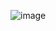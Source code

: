 ![image](https://user-images.githubusercontent.com/114547875/234651947-6a991e28-e485-4e0c-afb7-fcdab9782396.png)
